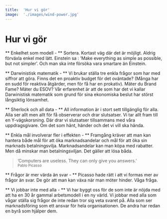 ```yaml
---
title:	'Hur vi gör'
image:	'./images/wind-power.jpg'
---
```


# Hur vi gör

** Enkelhet som modell - **
Sortera. Kortast väg där det är möjligt. Aldrig förväxla enkel med lätt. Einstein sa : ’Make everything as simple as possible, but not simpler’. Och man ska inte försöka vara smartare än Einstein.

** Darwinistisk matematik - **
Vi brukar ställa tre enkla frågor som har med siffror att göra. Finns det en proaktiv budget för det oväntade? (Många har en sudd för reaktiva åtgärder, men för få har en prokativ). Mäter du Brand Fame? Mäter du ESOV? Vår erfarenhet är att de som har det vi kallar Darwinistisk matematik som grund för sina ekonomiska beslut har störst långsiktig lönsamhet.  

** Sherlock och all data - **
All information är i stort sett tillgänglig för alla. Alla ser allt men allt för få observerar och drar slutsatser. Vi tar allt fram till en Y-vägskorsning. Där drar vi slutsatser tillsammans med våra uppdragsgivare. Om det som hänt, händer och det vi vill ska hända.

** Enkla mål involverar fler i effekten - **
Framgång kräver att man kan hantera både mål för att öka marknadsandelar och mål för att öka sin marknads betalningsvilja. Marknadsandelar kan man köpa med rabatter. Men då minskar man betalningsviljan. Det gäller att lösa båda.

> ’Computers are useless. They can only give you answers.’  
<small>Pablo Picasso</small>

** Frågor är mer värda än svar - **
Picasso hade rätt i att vi formas mer av frågor än svar. De gör att man kan växa när man möter hinder. Våga fråga.

** Vi jobbar inte med alla - **
Vi har byggt oss för de som inte är nöjda med att ha en 30 år gammal arbetsmodell i en ny värld. Vi jobbar med alla som vågar ställa sig frågor de inte redan tror sig veta svaret på. Alla som ser marknadsföring som ett ansvar för hela organisationen. De andra har redan en byrå som hjälper dem.
